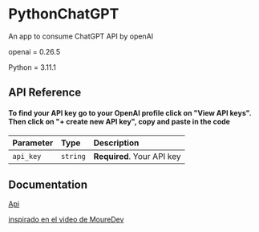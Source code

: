 
# PythonChatGPT

An app to consume ChatGPT API by openAI

openai = 0.26.5

Python = 3.11.1



## API Reference

#### To find your API key go to your OpenAI profile click on "View API keys". Then click on "+ create new API key", copy and paste in the code
| Parameter | Type     | Description                |
| :-------- | :------- | :------------------------- |
| `api_key` | `string` | **Required**. Your API key |




## Documentation

[Api](https://platform.openai.com/docs/api-reference/introduction)

[inspirado en el video de 
MoureDev](https://www.youtube.com/watch?v=1Pl1FWHKHXQ)